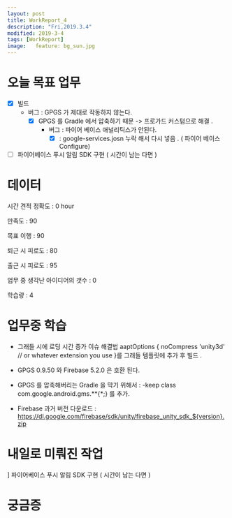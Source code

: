 ```yaml
---
layout: post
title: WorkReport_4
description: "Fri,2019.3.4"
modified: 2019-3-4
tags: [WorkReport]
image:   feature: bg_sun.jpg
---
```

# 오늘 목표 업무 
- [x] 빌드
   - 버그 : GPGS 가 제대로 작동하지 않는다. 
      - [x] GPGS 를  Gradle 에서 압축하기 때문 -> 프로가드 커스텀으로 해결 . 
         - 버그 : 파이어 베이스 애널리틱스가 안된다. 
            - [x] : google-services.josn 누락 해서 다시 넣음 . ( 파이어 베이스 Configure)
- [ ] 파이어베이스 푸시 알림 SDK 구현 ( 시간이 남는 다면 ) 

# 데이터 
시간 견적 정확도 : 0 hour

만족도 : 90 

목표 이행 : 90

퇴근 시 피로도 : 80

출근 시 피로도 : 95

업무 중 생각난 아이디어의 갯수 : 0

학습량 : 4

# 업무중 학습

- 그래들 시에 로딩 시간 증가 이슈 해결법 
aaptOptions {
	noCompress 'unity3d' // or whatever extension you use
}를 그래들 템플릿에 추가 후 빌드 .

- GPGS 0.9.50 와 Firebase 5.2.0 은 호환 된다. 

- GPGS 를 압축해버리는 Gradle 을 막기 위해서 : -keep class com.google.android.gms.**{*;} 를 추가. 

- Firebase 과거 버전 다운로드 : https://dl.google.com/firebase/sdk/unity/firebase_unity_sdk_${version}.zip


# 내일로 미뤄진 작업 
] 파이어베이스 푸시 알림 SDK 구현 ( 시간이 남는 다면 )

# 궁금증
